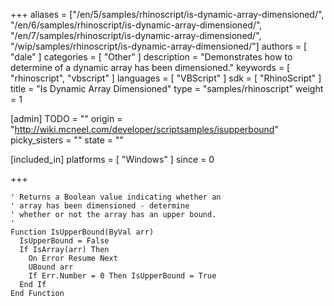 +++
aliases = ["/en/5/samples/rhinoscript/is-dynamic-array-dimensioned/", "/en/6/samples/rhinoscript/is-dynamic-array-dimensioned/", "/en/7/samples/rhinoscript/is-dynamic-array-dimensioned/", "/wip/samples/rhinoscript/is-dynamic-array-dimensioned/"]
authors = [ "dale" ]
categories = [ "Other" ]
description = "Demonstrates how to determine of a dynamic array has been dimensioned."
keywords = [ "rhinoscript", "vbscript" ]
languages = [ "VBScript" ]
sdk = [ "RhinoScript" ]
title = "Is Dynamic Array Dimensioned"
type = "samples/rhinoscript"
weight = 1

[admin]
TODO = ""
origin = "http://wiki.mcneel.com/developer/scriptsamples/isupperbound"
picky_sisters = ""
state = ""

[included_in]
platforms = [ "Windows" ]
since = 0

+++

```vbnet
' Returns a Boolean value indicating whether an
' array has been dimensioned - determine
' whether or not the array has an upper bound.
'
Function IsUpperBound(ByVal arr)
  IsUpperBound = False
  If IsArray(arr) Then
    On Error Resume Next
    UBound arr
    If Err.Number = 0 Then IsUpperBound = True
  End If
End Function
```
